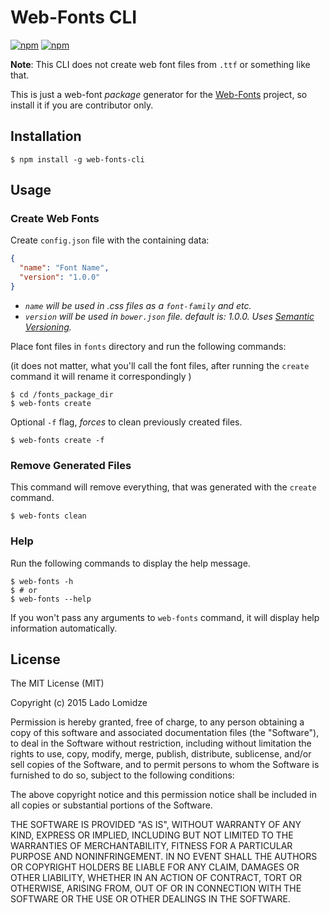 # Web-Fonts CLI

[![npm](https://img.shields.io/npm/v/web-fonts-cli.svg)](https://www.npmjs.com/package/web-fonts-cli)
[![npm](https://img.shields.io/npm/l/web-fonts-cli.svg)](https://www.npmjs.com/package/web-fonts-cli)

**Note**: This CLI does not create web font files from `.ttf` or something like that.

This is just a web-font *package* generator for the [Web-Fonts](https://github.com/web-fonts) project, so install it if you are contributor only.


## Installation

```
$ npm install -g web-fonts-cli
```

## Usage

### Create Web Fonts

Create `config.json` file with the containing data: 

```json
{
  "name": "Font Name",
  "version": "1.0.0"
}
```

* *`name` will be used in .css files as a `font-family` and etc.*
* *`version` will be used in `bower.json` file. default is: 1.0.0.  Uses [Semantic Versioning](http://semver.org/).*


Place font files in `fonts` directory and run the following commands:

(it does not matter, what you'll call the font files, after running the `create` command it will rename it correspondingly )

```
$ cd /fonts_package_dir
$ web-fonts create
```

Optional `-f` flag, *forces* to clean previously created files.

```
$ web-fonts create -f
```


### Remove Generated Files

This command will remove everything, that was generated with the `create` command.

```
$ web-fonts clean
```

### Help

Run the following commands to display the help message.

```
$ web-fonts -h
$ # or
$ web-fonts --help
```

If you won't pass any arguments to `web-fonts` command, it will display help information automatically.


## License

The MIT License (MIT)

Copyright (c) 2015 Lado Lomidze

Permission is hereby granted, free of charge, to any person obtaining a copy
of this software and associated documentation files (the "Software"), to deal
in the Software without restriction, including without limitation the rights
to use, copy, modify, merge, publish, distribute, sublicense, and/or sell
copies of the Software, and to permit persons to whom the Software is
furnished to do so, subject to the following conditions:

The above copyright notice and this permission notice shall be included in
all copies or substantial portions of the Software.

THE SOFTWARE IS PROVIDED "AS IS", WITHOUT WARRANTY OF ANY KIND, EXPRESS OR
IMPLIED, INCLUDING BUT NOT LIMITED TO THE WARRANTIES OF MERCHANTABILITY,
FITNESS FOR A PARTICULAR PURPOSE AND NONINFRINGEMENT. IN NO EVENT SHALL THE
AUTHORS OR COPYRIGHT HOLDERS BE LIABLE FOR ANY CLAIM, DAMAGES OR OTHER
LIABILITY, WHETHER IN AN ACTION OF CONTRACT, TORT OR OTHERWISE, ARISING FROM,
OUT OF OR IN CONNECTION WITH THE SOFTWARE OR THE USE OR OTHER DEALINGS IN
THE SOFTWARE.